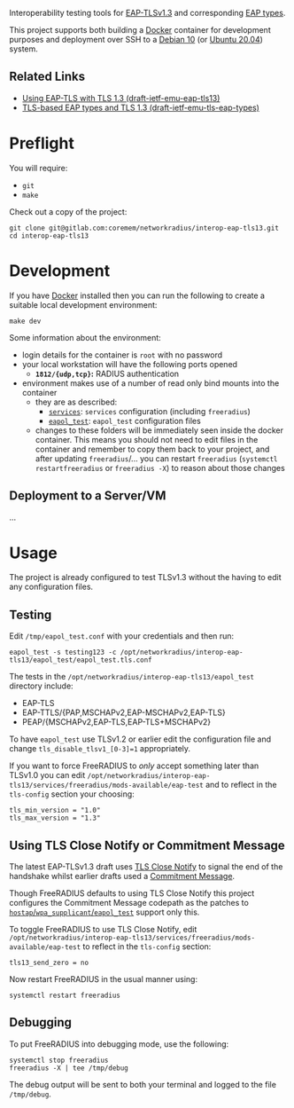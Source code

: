 Interoperability testing tools for [EAP-TLSv1.3](https://datatracker.ietf.org/doc/draft-ietf-emu-eap-tls13/) and corresponding [EAP types](https://datatracker.ietf.org/doc/draft-ietf-emu-tls-eap-types/).

This project supports both building a [Docker](https://docker.com/) container for development purposes and deployment over SSH to a [Debian 10](https://debian.org/) (or [Ubuntu 20.04](https://ubuntu.com/)) system.

## Related Links

 * [Using EAP-TLS with TLS 1.3 (draft-ietf-emu-eap-tls13)](https://datatracker.ietf.org/doc/draft-ietf-emu-eap-tls13/)
 * [TLS-based EAP types and TLS 1.3 (draft-ietf-emu-tls-eap-types)](https://datatracker.ietf.org/doc/draft-ietf-emu-tls-eap-types/)

# Preflight

You will require:

  * `git`
  * `make`

Check out a copy of the project:

    git clone git@gitlab.com:coremem/networkradius/interop-eap-tls13.git
    cd interop-eap-tls13

# Development

If you have [Docker](https://docker.com/) installed then you can run the following to create a suitable local development environment:

    make dev

Some information about the environment:

 * login details for the container is `root` with no password
 * your local workstation will have the following ports opened
     * **`1812/{udp,tcp}`:** RADIUS authentication
 * environment makes use of a number of read only bind mounts into the container
     * they are as described:
         * [`services`](services): `services` configuration (including `freeradius`)
         * [`eapol_test`](eapol_test): `eapol_test` configuration files
     * changes to these folders will be immediately seen inside the docker container. This means you should not need to edit files in the container and remember to copy them back to your project, and after updating `freeradius`/... you can restart `freeradius` (`systemctl restartfreeradius` or `freeradius -X`) to reason about those changes

## Deployment to a Server/VM

...

# Usage

The project is already configured to test TLSv1.3 without the having to edit any configuration files.

## Testing

Edit `/tmp/eapol_test.conf` with your credentials and then run:

    eapol_test -s testing123 -c /opt/networkradius/interop-eap-tls13/eapol_test/eapol_test.tls.conf

The tests in the `/opt/networkradius/interop-eap-tls13/eapol_test` directory include:

 * EAP-TLS
 * EAP-TTLS/{PAP,MSCHAPv2,EAP-MSCHAPv2,EAP-TLS}
 * PEAP/{MSCHAPv2,EAP-TLS,EAP-TLS+MSCHAPv2}

To have `eapol_test` use TLSv1.2 or earlier edit the configuration file and change `tls_disable_tlsv1_[0-3]=1` appropriately.

If you want to force FreeRADIUS to *only* accept something later than TLSv1.0 you can edit `/opt/networkradius/interop-eap-tls13/services/freeradius/mods-available/eap-test` and to reflect in the `tls-config` section your choosing:

    tls_min_version = "1.0"
    tls_max_version = "1.3"

## Using TLS Close Notify or Commitment Message

The latest EAP-TLSv1.3 draft uses [TLS Close Notify](https://tools.ietf.org/html/draft-ietf-emu-eap-tls13-14#section-2.1.4) to signal the end of the handshake whilst earlier drafts used a [Commitment Message](https://tools.ietf.org/html/draft-ietf-emu-eap-tls13-13#section-2.1.4).

Though FreeRADIUS defaults to using TLS Close Notify this project configures the Commitment Message codepath as the patches to [`hostap`/`wpa_supplicant`/`eapol_test`](https://w1.fi/) support only this.

To toggle FreeRADIUS to use TLS Close Notify, edit `/opt/networkradius/interop-eap-tls13/services/freeradius/mods-available/eap-test` to reflect in the `tls-config` section:

    tls13_send_zero = no

Now restart FreeRADIUS in the usual manner using:

    systemctl restart freeradius

## Debugging

To put FreeRADIUS into debugging mode, use the following:

    systemctl stop freeradius
    freeradius -X | tee /tmp/debug

The debug output will be sent to both your terminal and logged to the file `/tmp/debug`.
